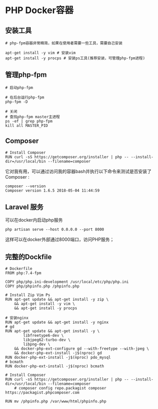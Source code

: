 

# PHP Docker容器

## 安装工具

```shell
# php-fpm容器非常精简，如果在使用者需要一些工具，需要自己安装

apt-get install -y vim # 安装vim
apt-get install -y procps # 安装ps工具(推荐安装，可管理php-fpm进程)
```

## 管理php-fpm

```shell
# 启动php-fpm

# 在后台运行php-fpm
php-fpm -D 

# 关闭
# 查找php-fpm master主进程
ps -ef | grep php-fpm 
kill all MASTER_PID

```

## Composer

```
# Install Composer
RUN curl -sS https://getcomposer.org/installer | php -- --install-dir=/usr/local/bin --filename=composer
```

它对我有用，可以通过访问我的容器bash并执行以下命令来测试是否安装了 Composer :

```shell
composer --version
Composer version 1.6.5 2018-05-04 11:44:59
```

## Laravel 服务

可以在docker内启动php服务

```shel
php artisan serve --host 0.0.0.0 --port 8000
```

这样可以在docker外部通过8000端口，访问PHP服务；

##  完整的Dockfile

```shell
# Dockerfile
FROM php:7.4-fpm

COPY php/php.ini-development /usr/local/etc/php/php.ini
COPY php/phpinfo.php /phpinfo.php

# Install Zip Vim Ps
RUN apt-get update && apt-get install -y zip \
    && apt-get install -y vim \
    && apt-get install -y procps 

# 安装nginx
RUN apt-get update && apt-get install -y nginx
# gd
RUN apt-get update && apt-get install -y \ 
        libfreetype6-dev \
        libjpeg62-turbo-dev \
        libpng-dev \
    && docker-php-ext-configure gd --with-freetype --with-jpeg \
    && docker-php-ext-install -j$(nproc) gd 
RUN docker-php-ext-install -j$(nproc) pdo_mysql
# bcmath
RUN docker-php-ext-install -j$(nproc) bcmath

# Install Composer
RUN curl -sS https://getcomposer.org/installer | php -- --install-dir=/usr/local/bin --filename=composer 
    # composer config repo.packagist composer https://packagist.phpcomposer.com

RUN mv /phpinfo.php /var/www/html/phpinfo.php
```

## 


